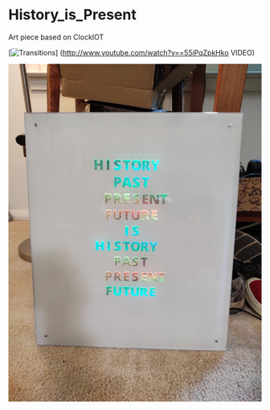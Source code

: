 # History_is_Present
Art piece based on ClockIOT

[![Transitions](http://img.youtube.com/vi/55iPqZpkHko/0.jpg)]
(http://www.youtube.com/watch?v==55iPqZpkHko VIDEO)

![AllOn](https://github.com/wyojustin/History_is_Present/blob/master/images/IMG_20200904_114648229.jpg)
